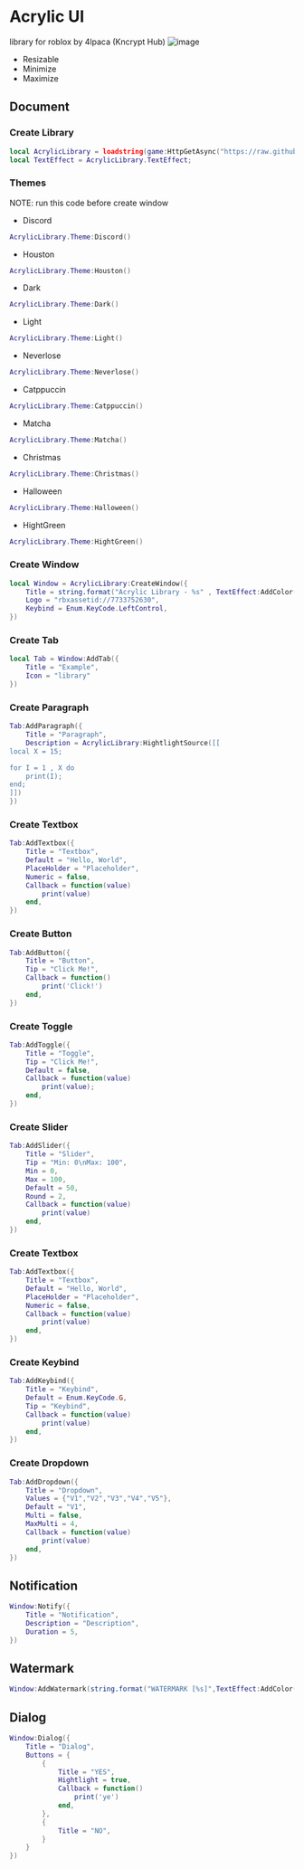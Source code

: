 # Acrylic UI
library for roblox by 4lpaca (Kncrypt Hub)
![image](https://github.com/user-attachments/assets/dd92072a-2dac-4ccb-90c3-31a172e7fd52)

- Resizable
- Minimize
- Maximize

## Document
### Create Library
```lua
local AcrylicLibrary = loadstring(game:HttpGetAsync("https://raw.githubusercontent.com/3345-c-a-t-s-u-s/Acrylic/refs/heads/main/source", true))();
local TextEffect = AcrylicLibrary.TextEffect;
```

### Themes
NOTE: run this code before create window
- Discord
```lua
AcrylicLibrary.Theme:Discord()
```
- Houston
```lua
AcrylicLibrary.Theme:Houston()
```
- Dark
```lua
AcrylicLibrary.Theme:Dark()
```
- Light
```lua
AcrylicLibrary.Theme:Light()
```
- Neverlose
```lua
AcrylicLibrary.Theme:Neverlose()
```
- Catppuccin
```lua
AcrylicLibrary.Theme:Catppuccin()
```
- Matcha
```lua
AcrylicLibrary.Theme:Matcha()
```
- Christmas
```lua
AcrylicLibrary.Theme:Christmas()
```
- Halloween
```lua
AcrylicLibrary.Theme:Halloween()
```
- HightGreen
```lua
AcrylicLibrary.Theme:HightGreen()
```

### Create Window
```lua
local Window = AcrylicLibrary:CreateWindow({
	Title = string.format("Acrylic Library - %s" , TextEffect:AddColor(AcrylicLibrary.Version, AcrylicLibrary.Colors.Hightlight)),
	Logo = "rbxassetid://7733752630",
	Keybind = Enum.KeyCode.LeftControl,
})
```

### Create Tab
```lua
local Tab = Window:AddTab({
	Title = "Example",
	Icon = "library"
})
```

### Create Paragraph
```lua
Tab:AddParagraph({
	Title = "Paragraph",
	Description = AcrylicLibrary:HightlightSource([[
local X = 15;

for I = 1 , X do
	print(I);
end;
]])
})
```

### Create Textbox
```lua
Tab:AddTextbox({
	Title = "Textbox",
	Default = "Hello, World",
	PlaceHolder = "Placeholder",
	Numeric = false,
	Callback = function(value)
		print(value)
	end,
})
```

### Create Button
```lua
Tab:AddButton({
	Title = "Button",
	Tip = "Click Me!",
	Callback = function()
		print('Click!')
	end,
})
```

### Create Toggle
```lua
Tab:AddToggle({
	Title = "Toggle",
	Tip = "Click Me!",
	Default = false,
	Callback = function(value)
		print(value);
	end,
})
```

### Create Slider
```lua
Tab:AddSlider({
	Title = "Slider",
	Tip = "Min: 0\nMax: 100",
	Min = 0,
	Max = 100,
	Default = 50,
	Round = 2,
	Callback = function(value)
		print(value)
	end,
})
```

### Create Textbox
```lua
Tab:AddTextbox({
	Title = "Textbox",
	Default = "Hello, World",
	PlaceHolder = "Placeholder",
	Numeric = false,
	Callback = function(value)
		print(value)
	end,
})
```

### Create Keybind
```lua
Tab:AddKeybind({
	Title = "Keybind",
	Default = Enum.KeyCode.G,
	Tip = "Keybind",
	Callback = function(value)
		print(value)
	end,
})
```

### Create Dropdown
```lua
Tab:AddDropdown({
	Title = "Dropdown",
	Values = {"V1","V2","V3","V4","V5"},
	Default = "V1",
	Multi = false,
	MaxMulti = 4,
	Callback = function(value)
		print(value)
	end,
})
```

## Notification
```lua
Window:Notify({
	Title = "Notification",
	Description = "Description",
	Duration = 5,
})
```

## Watermark
```lua
Window:AddWatermark(string.format("WATERMARK [%s]",TextEffect:AddColor("KNCRYPT HUB - FREEMIUM", AcrylicLibrary.Colors.Hightlight)))
```

## Dialog
```lua
Window:Dialog({
	Title = "Dialog",
	Buttons = {
		{
			Title = "YES",
			Hightlight = true,
			Callback = function()
				print('ye')
			end,
		},
		{
			Title = "NO",
		}
	}
})
```

